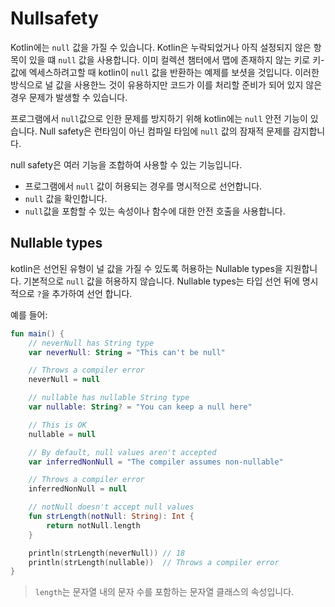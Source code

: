 # Nullsafety

Kotlin에는 `null` 값을 가질 수 있습니다. Kotlin은 누락되었거나 아직 설정되지 않은 항목이 있을 떄 `null` 값을 사용합니다. 이미 컬렉션 챔터에서 맵에 존재하지 않는 키로 키-값에 엑세스하려고할 때 kotlin이 `null` 값을 반환하는 예제를 보셧을 것입니다. 이러한 방식으로 널 값을 사용한느 것이 유용하지만 코드가 이를 처리할 준비가 되어 있지 않은 경우 문제가 발생할 수 있습니다.

프로그램에서 `null`값으로 인한 문제를 방지하기 위해 kotlin에는 `null` 안전 기능이 있습니다. Null safety은 런타임이 아닌 컴파일 타임에 `null` 값의 잠재적 문제를 감지합니다.

null safety은 여러 기능을 조합하여 사용할 수 있는 기능입니다.

- 프로그램에서 `null` 값이 허용되는 경우를 명시적으로 선언합니다.
- `null` 값을 확인합니다.
- `null`값을 포함할 수 있는 속성이나 함수에 대한 안전 호출을 사용합니다.

## Nullable types

kotlin은 선언된 유형이 널 값을 가질 수 있도록 허용하는 Nullable types을 지원합니다. 기본적으로 `null` 값을 허용하지 않습니다. Nullable types는 타입 선언 뒤에 명시적으로 `?`을 추가하여 선언 합니다.

예를 들어:
```kotlin
fun main() {
    // neverNull has String type
    var neverNull: String = "This can't be null"

    // Throws a compiler error
    neverNull = null

    // nullable has nullable String type
    var nullable: String? = "You can keep a null here"

    // This is OK
    nullable = null

    // By default, null values aren't accepted
    var inferredNonNull = "The compiler assumes non-nullable"

    // Throws a compiler error
    inferredNonNull = null

    // notNull doesn't accept null values
    fun strLength(notNull: String): Int {                 
        return notNull.length
    }

    println(strLength(neverNull)) // 18
    println(strLength(nullable))  // Throws a compiler error
}
```
> `length`는 문자열 내의 문자 수를 포함하는 문자열 클래스의 속성입니다.

